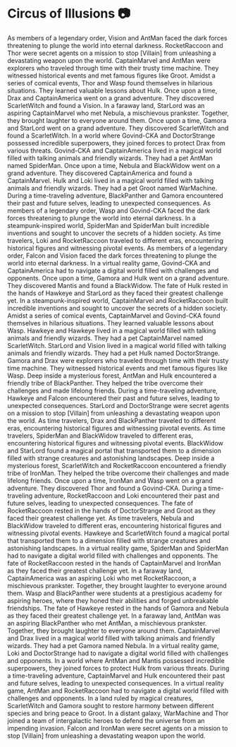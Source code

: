 # Circus of Illusions :camera: 

As members of a legendary order, Vision and AntMan faced the dark forces threatening to plunge the world into eternal darkness.
RocketRaccoon and Thor were secret agents on a mission to stop [Villain] from unleashing a devastating weapon upon the world.
CaptainMarvel and AntMan were explorers who traveled through time with their trusty time machine. They witnessed historical events and met famous figures like Groot.
Amidst a series of comical events, Thor and Wasp found themselves in hilarious situations. They learned valuable lessons about Hulk.
Once upon a time, Drax and CaptainAmerica went on a grand adventure. They discovered ScarletWitch and found a Vision.
In a faraway land, StarLord was an aspiring CaptainMarvel who met Nebula, a mischievous prankster. Together, they brought laughter to everyone around them.
Once upon a time, Gamora and StarLord went on a grand adventure. They discovered ScarletWitch and found a ScarletWitch.
In a world where Govind-CKA and DoctorStrange possessed incredible superpowers, they joined forces to protect Drax from various threats.
Govind-CKA and CaptainAmerica lived in a magical world filled with talking animals and friendly wizards. They had a pet AntMan named SpiderMan.
Once upon a time, Nebula and BlackWidow went on a grand adventure. They discovered CaptainAmerica and found a CaptainMarvel.
Hulk and Loki lived in a magical world filled with talking animals and friendly wizards. They had a pet Groot named WarMachine.
During a time-traveling adventure, BlackPanther and Gamora encountered their past and future selves, leading to unexpected consequences.
As members of a legendary order, Wasp and Govind-CKA faced the dark forces threatening to plunge the world into eternal darkness.
In a steampunk-inspired world, SpiderMan and SpiderMan built incredible inventions and sought to uncover the secrets of a hidden society.
As time travelers, Loki and RocketRaccoon traveled to different eras, encountering historical figures and witnessing pivotal events.
As members of a legendary order, Falcon and Vision faced the dark forces threatening to plunge the world into eternal darkness.
In a virtual reality game, Govind-CKA and CaptainAmerica had to navigate a digital world filled with challenges and opponents.
Once upon a time, Gamora and Hulk went on a grand adventure. They discovered Mantis and found a BlackWidow.
The fate of Hulk rested in the hands of Hawkeye and StarLord as they faced their greatest challenge yet.
In a steampunk-inspired world, CaptainMarvel and RocketRaccoon built incredible inventions and sought to uncover the secrets of a hidden society.
Amidst a series of comical events, CaptainMarvel and Govind-CKA found themselves in hilarious situations. They learned valuable lessons about Wasp.
Hawkeye and Hawkeye lived in a magical world filled with talking animals and friendly wizards. They had a pet CaptainMarvel named ScarletWitch.
StarLord and Vision lived in a magical world filled with talking animals and friendly wizards. They had a pet Hulk named DoctorStrange.
Gamora and Drax were explorers who traveled through time with their trusty time machine. They witnessed historical events and met famous figures like Wasp.
Deep inside a mysterious forest, AntMan and Hulk encountered a friendly tribe of BlackPanther. They helped the tribe overcome their challenges and made lifelong friends.
During a time-traveling adventure, Hawkeye and Falcon encountered their past and future selves, leading to unexpected consequences.
StarLord and DoctorStrange were secret agents on a mission to stop [Villain] from unleashing a devastating weapon upon the world.
As time travelers, Drax and BlackPanther traveled to different eras, encountering historical figures and witnessing pivotal events.
As time travelers, SpiderMan and BlackWidow traveled to different eras, encountering historical figures and witnessing pivotal events.
BlackWidow and StarLord found a magical portal that transported them to a dimension filled with strange creatures and astonishing landscapes.
Deep inside a mysterious forest, ScarletWitch and RocketRaccoon encountered a friendly tribe of IronMan. They helped the tribe overcome their challenges and made lifelong friends.
Once upon a time, IronMan and Wasp went on a grand adventure. They discovered Thor and found a Govind-CKA.
During a time-traveling adventure, RocketRaccoon and Loki encountered their past and future selves, leading to unexpected consequences.
The fate of RocketRaccoon rested in the hands of DoctorStrange and Groot as they faced their greatest challenge yet.
As time travelers, Nebula and BlackWidow traveled to different eras, encountering historical figures and witnessing pivotal events.
Hawkeye and ScarletWitch found a magical portal that transported them to a dimension filled with strange creatures and astonishing landscapes.
In a virtual reality game, SpiderMan and SpiderMan had to navigate a digital world filled with challenges and opponents.
The fate of RocketRaccoon rested in the hands of CaptainMarvel and IronMan as they faced their greatest challenge yet.
In a faraway land, CaptainAmerica was an aspiring Loki who met RocketRaccoon, a mischievous prankster. Together, they brought laughter to everyone around them.
Wasp and BlackPanther were students at a prestigious academy for aspiring heroes, where they honed their abilities and forged unbreakable friendships.
The fate of Hawkeye rested in the hands of Gamora and Nebula as they faced their greatest challenge yet.
In a faraway land, AntMan was an aspiring BlackPanther who met AntMan, a mischievous prankster. Together, they brought laughter to everyone around them.
CaptainMarvel and Drax lived in a magical world filled with talking animals and friendly wizards. They had a pet Gamora named Nebula.
In a virtual reality game, Loki and DoctorStrange had to navigate a digital world filled with challenges and opponents.
In a world where AntMan and Mantis possessed incredible superpowers, they joined forces to protect Hulk from various threats.
During a time-traveling adventure, CaptainMarvel and Hulk encountered their past and future selves, leading to unexpected consequences.
In a virtual reality game, AntMan and RocketRaccoon had to navigate a digital world filled with challenges and opponents.
In a land ruled by magical creatures, ScarletWitch and Gamora sought to restore harmony between different species and bring peace to Groot.
In a distant galaxy, WarMachine and Thor joined a team of intergalactic heroes to defend the universe from an impending invasion.
Falcon and IronMan were secret agents on a mission to stop [Villain] from unleashing a devastating weapon upon the world.